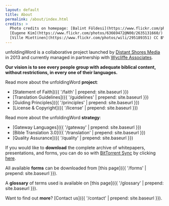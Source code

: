 ```yaml
---
layout: default
title: About
permalink: /about/index.html
credits: >
  Photo credits on homepage: [Balint Földesi](https://www.flickr.com/photos/109187123@N04/11753707934/) CC BY,
  [Eugene Kim](https://www.flickr.com/photos/63669472@N00/2635131660/) CC BY,
  [Ville Miettinen](https://www.flickr.com/photos/wili/295189351) CC BY
---
```


unfoldingWord is a collaborative project launched by [Distant Shores Media](http://distantshores.org/ "Distant Shores Media")
in 2013 and currently managed in partnership with [Wycliffe Associates](http://wycliffeassociates.org/ "Wycliffe Associates").

**Our vision is to see every people group with adequate biblical content, without restrictions, in every one of their languages.**

Read more about the unfoldingWord **project**:

-   [Statement of Faith]({{ '/faith' | prepend: site.baseurl }})
-   [Translation Guidelines]({{ '/guidelines' | prepend: site.baseurl }})
-   [Guiding Principles]({{ '/principles' | prepend: site.baseurl }})
-   [License & Copyright]({{ '/license' | prepend: site.baseurl }})


Read more about the unfoldingWord **strategy**:

-   [Gateway Languages]({{ '/gateway' | prepend: site.baseurl }})
-   [Bible Translation 3.0]({{ '/translation' | prepend: site.baseurl }})
-   [Quality Assurance]({{ '/quality' | prepend: site.baseurl }})

If you would like to **download** the complete archive of whitepapers, presentations, and forms, you can do so with [BitTorrent Sync](https://www.getsync.com/) by clicking [here](https://link.getsync.com/#f=uW%20assets&sz=27E6&t=2&s=JRC7LO6CONWJVSNOKVQKYAGJI52CGBPOREXTXO5OWT5DKT32AKAA&i=CZSRWWAGBV5BDV5KGJYAY3EIHFZ42VUJV&v=2.0).


All available **forms** can be downloaded from [this page]({{ '/forms' | prepend: site.baseurl }}).

A **glossary** of terms used is available on [this page]({{ '/glossary' | prepend: site.baseurl }}).

Want to find out **more**? [Contact us]({{ '/contact' | prepend: site.baseurl }}).
